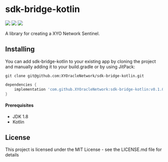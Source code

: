 # sdk-bridge-kotlin

[![](https://jitpack.io/v/XYOracleNetwork/sdk-bridge-kotlin.svg)](https://jitpack.io/#XYOracleNetwork/sdk-core-kotlin) [![](https://img.shields.io/gitter/room/XYOracleNetwork/Stardust.svg)](https://gitter.im/XYOracleNetwork/Dev) [![](https://circleci.com/gh/XYOracleNetwork/sdk-bridge-kotlin.svg?style=shield)](https://circleci.com/gh/XYOracleNetwork/sdk-bridge-kotlin)

A library for creating a XYO Network Sentinel.

## Installing
You can add sdk-bridge-kotlin to your existing app by cloning the project and manually adding it to your build.gradle or by using JitPack:

```
git clone git@github.com:XYOracleNetwork/sdk-bridge-kotlin.git
```

```gradle
dependencies {
    implementation 'com.github.XYOracleNetwork:sdk-bridge-kotlin:v0.1.0-beta'
}
```

#### Prerequisites
* JDK 1.8
* Kotlin

## License
This project is licensed under the MIT License - see the LICENSE.md file for details

